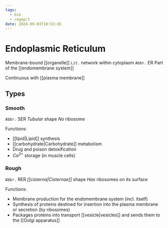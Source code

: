 ```yaml
---
tags:
  - bio
  - cegep/1
date: 2024-09-03T10:53:45
---
```


# Endoplasmic Reticulum

Membrane-bound [[organelle]]
`Lit.` network within cytoplasm
`Abbr.` ER
Part of the [[endomembrane system]]

Continuous with [[plasma membrane]]

## Types

### Smooth

`Abbr.` SER
*Tubular* shape
*No* ribosome

Functions:

- [[lipid|Lipid]] synthesis
- [[carbohydrate|Carbohydrate]] metabolism
- Drug and poison detoxification
- $Ca^{2+}$ storage (in muscle cells)

### Rough

`Abbr.` RER
*[[cisterna|Cisternae]]* shape
*Has* ribosomes on its surface

Functions:

- Membrane production for the endomembrane system (incl. itself)
- Synthesis of proteins destined for insertion into the plasma membrane or secretion (by ribosomes)
- Packages proteins into transport [[vesicle|vesicles]] and sends them to the [[Golgi apparatus]]